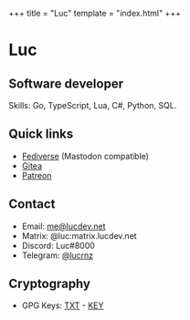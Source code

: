 +++
title = "Luc"
template = "index.html"
+++

# Luc
## Software developer

Skills: Go, TypeScript, Lua, C#, Python, SQL.


## Quick links

- [Fediverse](https://fedi.lucdev.net/luc) (Mastodon compatible)
- [Gitea](https://git.lucdev.net/luc)
- [Patreon](https://www.patreon.com/lucrnz)

## Contact

- Email: me@lucdev.net
- Matrix: @luc:matrix.lucdev.net
- Discord: Luc#8000
- Telegram: [@lucrnz](https://t.me/lucrnz)

## Cryptography
- GPG Keys: [TXT](https://file.lucdev.net/luc-gpg.txt) - [KEY](https://file.lucdev.net/luc-gpg.key)

